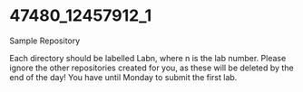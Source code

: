 # 47480_12457912_1
Sample Repository

Each directory should be labelled Labn, where n is the lab number. Please ignore the other repositories created for you, as these will be deleted by the end of the day! You have until Monday to submit the first lab.
